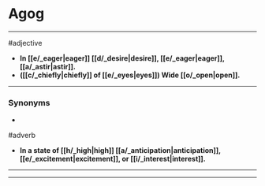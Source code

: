 # Agog
---
#adjective
- **In [[e/_eager|eager]] [[d/_desire|desire]], [[e/_eager|eager]], [[a/_astir|astir]].**
- **([[c/_chiefly|chiefly]] of [[e/_eyes|eyes]]) Wide [[o/_open|open]].**
---
### Synonyms
- 
#adverb
- **In a state of [[h/_high|high]] [[a/_anticipation|anticipation]], [[e/_excitement|excitement]], or [[i/_interest|interest]].**
---
---
